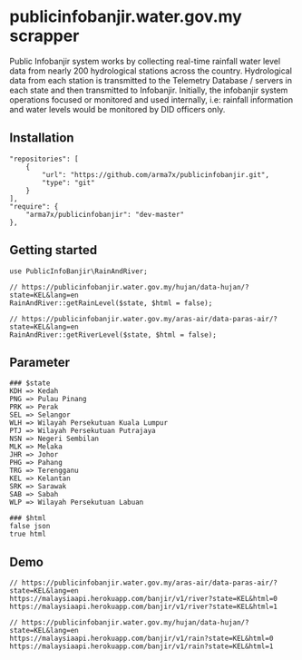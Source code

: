 # publicinfobanjir.water.gov.my scrapper

Public Infobanjir system works by collecting real-time rainfall water level data from nearly 200 hydrological stations across the country. Hydrological data from each station is transmitted to the Telemetry Database / servers in each state and then transmitted to Infobanjir. Initially, the infobanjir system operations focused or monitored and used internally, i.e: rainfall information and water levels would be monitored by DID officers only.


## Installation

```
"repositories": [
    {
        "url": "https://github.com/arma7x/publicinfobanjir.git",
        "type": "git"
    }
],
"require": {
    "arma7x/publicinfobanjir": "dev-master"
},

```

## Getting started

```
use PublicInfoBanjir\RainAndRiver;

// https://publicinfobanjir.water.gov.my/hujan/data-hujan/?state=KEL&lang=en
RainAndRiver::getRainLevel($state, $html = false);

// https://publicinfobanjir.water.gov.my/aras-air/data-paras-air/?state=KEL&lang=en
RainAndRiver::getRiverLevel($state, $html = false);

```

## Parameter

```
### $state
KDH => Kedah
PNG => Pulau Pinang
PRK => Perak
SEL => Selangor
WLH => Wilayah Persekutuan Kuala Lumpur
PTJ => Wilayah Persekutuan Putrajaya
NSN => Negeri Sembilan
MLK => Melaka
JHR => Johor
PHG => Pahang
TRG => Terengganu
KEL => Kelantan
SRK => Sarawak
SAB => Sabah
WLP => Wilayah Persekutuan Labuan

### $html
false json
true html

```

## Demo

```
// https://publicinfobanjir.water.gov.my/aras-air/data-paras-air/?state=KEL&lang=en
https://malaysiaapi.herokuapp.com/banjir/v1/river?state=KEL&html=0
https://malaysiaapi.herokuapp.com/banjir/v1/river?state=KEL&html=1

// https://publicinfobanjir.water.gov.my/hujan/data-hujan/?state=KEL&lang=en
https://malaysiaapi.herokuapp.com/banjir/v1/rain?state=KEL&html=0
https://malaysiaapi.herokuapp.com/banjir/v1/rain?state=KEL&html=1


```
